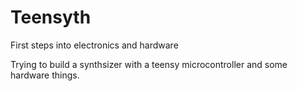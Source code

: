 # Teensyth

First steps into electronics and hardware

Trying to build a synthsizer with a teensy microcontroller and some hardware things.
